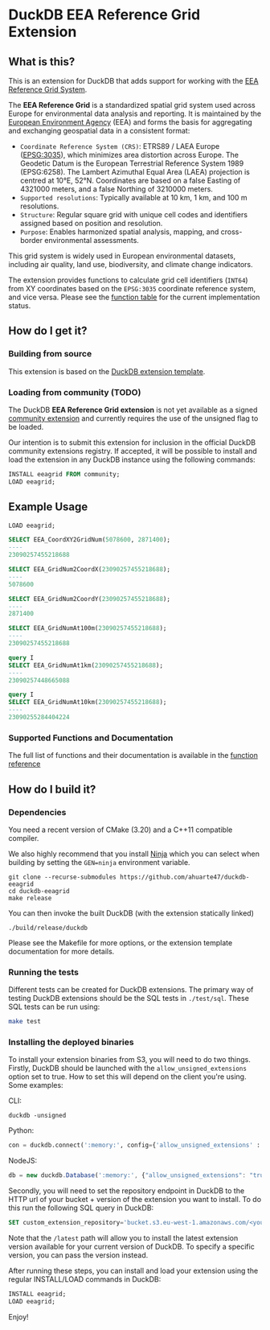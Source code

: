 # DuckDB EEA Reference Grid Extension

## What is this?

This is an extension for DuckDB that adds support for working with the [EEA Reference Grid System](https://sdi.eea.europa.eu/catalogue/srv/api/records/aac8379a-5c4e-445c-b2ef-23a6a2701ef0/attachments/eea_reference_grid_v1.pdf).

The **EEA Reference Grid** is a standardized spatial grid system used across Europe for environmental data analysis and reporting. It is maintained by the [European Environment Agency](https://www.eea.europa.eu/en) (EEA) and forms the basis for aggregating and exchanging geospatial data in a consistent format:

* `Coordinate Reference System (CRS)`: ETRS89 / LAEA Europe ([EPSG:3035](https://epsg.io/3035)), which minimizes area distortion across Europe. The Geodetic Datum is the European Terrestrial Reference System 1989 (EPSG:6258). The Lambert Azimuthal Equal Area (LAEA) projection is
centred at 10°E, 52°N. Coordinates are based on a false Easting of 4321000 meters, and a false Northing of 3210000 meters.
* `Supported resolutions`: Typically available at 10 km, 1 km, and 100 m resolutions.
* `Structure`: Regular square grid with unique cell codes and identifiers assigned based on position and resolution.
* `Purpose`: Enables harmonized spatial analysis, mapping, and cross-border environmental assessments.

This grid system is widely used in European environmental datasets, including air quality, land use, biodiversity, and climate change indicators.

The extension provides functions to calculate grid cell identifiers (`INT64`) from XY coordinates based on the `EPSG:3035` coordinate reference system, and vice versa. Please see the [function table](docs/functions.md) for the current implementation status.

## How do I get it?

### Building from source

This extension is based on the [DuckDB extension template](https://github.com/duckdb/extension-template).

### Loading from community (TODO)

The DuckDB **EEA Reference Grid extension** is not yet available as a signed [community extension](https://duckdb.org/community_extensions/list_of_extensions) and currently requires the use of the unsigned flag to be loaded.

Our intention is to submit this extension for inclusion in the official DuckDB community extensions registry. If accepted, it will be possible to install and load the extension in any DuckDB instance using the following commands:

```sql
INSTALL eeagrid FROM community;
LOAD eeagrid;
```

## Example Usage

```sql
LOAD eeagrid;

SELECT EEA_CoordXY2GridNum(5078600, 2871400);
----
23090257455218688

SELECT EEA_GridNum2CoordX(23090257455218688);
----
5078600

SELECT EEA_GridNum2CoordY(23090257455218688);
----
2871400

SELECT EEA_GridNumAt100m(23090257455218688);
----
23090257455218688

query I
SELECT EEA_GridNumAt1km(23090257455218688);
----
23090257448665088

query I
SELECT EEA_GridNumAt10km(23090257455218688);
----
23090255284404224
```

### Supported Functions and Documentation

The full list of functions and their documentation is available in the [function reference](docs/functions.md)

## How do I build it?

### Dependencies

You need a recent version of CMake (3.20) and a C++11 compatible compiler.

We also highly recommend that you install [Ninja](https://ninja-build.org) which you can select when building by setting the `GEN=ninja` environment variable.
```
git clone --recurse-submodules https://github.com/ahuarte47/duckdb-eeagrid
cd duckdb-eeagrid
make release
```

You can then invoke the built DuckDB (with the extension statically linked)
```
./build/release/duckdb
```

Please see the Makefile for more options, or the extension template documentation for more details.

### Running the tests

Different tests can be created for DuckDB extensions. The primary way of testing DuckDB extensions should be the SQL tests in `./test/sql`. These SQL tests can be run using:

```sh
make test
```

### Installing the deployed binaries

To install your extension binaries from S3, you will need to do two things. Firstly, DuckDB should be launched with the
`allow_unsigned_extensions` option set to true. How to set this will depend on the client you're using. Some examples:

CLI:
```shell
duckdb -unsigned
```

Python:
```python
con = duckdb.connect(':memory:', config={'allow_unsigned_extensions' : 'true'})
```

NodeJS:
```js
db = new duckdb.Database(':memory:', {"allow_unsigned_extensions": "true"});
```

Secondly, you will need to set the repository endpoint in DuckDB to the HTTP url of your bucket + version of the extension
you want to install. To do this run the following SQL query in DuckDB:
```sql
SET custom_extension_repository='bucket.s3.eu-west-1.amazonaws.com/<your_extension_name>/latest';
```
Note that the `/latest` path will allow you to install the latest extension version available for your current version of
DuckDB. To specify a specific version, you can pass the version instead.

After running these steps, you can install and load your extension using the regular INSTALL/LOAD commands in DuckDB:
```sql
INSTALL eeagrid;
LOAD eeagrid;
```

Enjoy!
